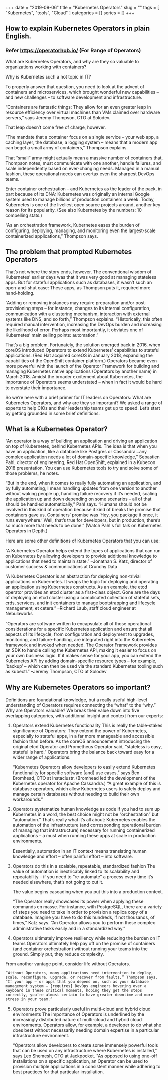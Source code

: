 
+++
date = "2019-09-06"
title = "Kubernetes Operators"
slug = ""
tags = [
    "Kubernetes",
    "tools",
    "Cloud"
]
categories = []
series = []
+++

## How to explain Kubernetes Operators in plain English.

### Refer https://operatorhub.io/ (For Range of Operators)

What are Kubernetes Operators, and why are they so valuable to organizations working with containers? 

Why is Kubernetes such a hot topic in IT?

To properly answer that question, you need to look at the advent of containers and microservices, which brought wonderful new capabilities – and new challenges – to software development and infrastructure.

“Containers are fantastic things: They allow for an even greater leap in resource efficiency over virtual machines than VMs claimed over hardware servers,” says Jeremy Thompson, CTO at Solodev.

That leap doesn’t come free of charge, however.

“The mandate that a container focus on a single service – your web app, a caching layer, the database, a logging system – means that a modern app can beget a small army of containers,” Thompson explains.

That “small” army might actually mean a massive number of containers that, Thompson notes, must communicate with one another, handle failures, and scale independently based on ever-changing needs. Managed in a manual fashion, these operational needs can overtax even the sharpest DevOps teams.

Enter container orchestration – and Kubernetes as the leader of the pack, in part because of its DNA: Kubernetes was originally an internal Google system used to manage billions of production containers a week. Today, Kubernetes is one of the liveliest open source projects around, another key reason for its popularity. (See also Kubernetes by the numbers: 10 compelling stats.)

“As an orchestration framework, Kubernetes eases the burden of configuring, deploying, managing, and monitoring even the largest-scale containerized applications,” Thompson says.



## The problem that prompted Kubernetes Operators 

That’s not where the story ends, however. The conventional wisdom of Kubernetes’ earlier days was that it was very good at managing stateless apps. But for stateful applications such as databases, it wasn’t such an open-and-shut case: These apps, as Thompson puts it, required more hand-holding.

“Adding or removing instances may require preparation and/or post-provisioning steps – for instance, changes to its internal configuration, communication with a clustering mechanism, interaction with external systems like DNS, and so forth,” Thompson explains. “Historically, this often required manual intervention, increasing the DevOps burden and increasing the likelihood of error. Perhaps most importantly, it obviates one of Kubernetes’ main selling points: automation.”

That’s a big problem. Fortunately, the solution emerged back in 2016, when coreOS introduced Operators to extend Kubernetes’ capabilities to stateful applications. (Red Hat acquired coreOS in January 2018, expanding the capabilities of the OpenShift container platform.) Operators became even more powerful with the launch of the Operator Framework for building and managing Kubernetes native applications (Operators by another name) in March 2018. Amidst the broader excitement about Kubernetes, the importance of Operators seems understated – when in fact it would be hard to overstate their importance.

So we’re here with a brief primer for IT leaders on Operators: What are Kubernetes Operators, and why are they so important? We asked a range of experts to help CIOs and their leadership teams get up to speed. Let’s start by getting grounded in some brief definitions.

## What is a Kubernetes Operator?

“An operator is a way of building an application and driving an application on top of Kubernetes, behind Kubernetes APIs. The idea is that when you have an application, like a database like Postgres or Cassandra…any complex application needs a lot of domain-specific knowledge,” Sebastien Pahl, director of engineering, Red Hat OpenShift, explained in a Kubecon 2018 presentation. You can use Kubernetes tools to try and solve some of those problems, he notes.

“But in the end, when it comes to really fully automating an application, and by fully automating, I mean handling updates from one version to another without waking people up, handling failure recovery if it’s needed, scaling the application up and down depending on some scenarios – all of that should be handled automatically,” Pahl says. “Humans should not be involved in this kind of operation because it kind of breaks the promise that containers gave us. Containers’ promise was ‘Hey, you package it once, it runs everywhere.’ Well, that’s true for developers, but in production, there’s so much more that needs to be done.” (Watch Pahl's full talk on Kubernetes Operators in Depth.)

Here are some other definitions of Kubernetes Operators that you can use:

“A Kubernetes Operator helps extend the types of applications that can run on Kubernetes by allowing developers to provide additional knowledge to applications that need to maintain state.” –Jonathan S. Katz, director of customer success & communications at Crunchy Data

“A Kubernetes Operator is an abstraction for deploying non-trivial applications on Kubernetes. It wraps the logic for deploying and operating an application using Kubernetes constructs. As an example, the etcd operator provides an etcd cluster as a first-class object. Gone are the days of deploying an etcd cluster using a complicated collection of stateful sets, crds, services, and init containers to manage bootstrapping and lifecycle management, et cetera.” –Richard Laub, staff cloud engineer at Nebulaworks

“Operators are software written to encapsulate all of those operational considerations for a specific Kubernetes application and ensure that all aspects of its lifecycle, from configuration and deployment to upgrades, monitoring, and failure-handling, are integrated right into the Kubernetes framework and invoked when needed. The Operator Framework provides an SDK to handle calling the Kubernetes API, making it easier to focus on your own business logic. If it makes sense for your app, you can extend the Kubernetes API by adding domain-specific resource types – for example, ‘backup’ – which can then be used via the standard Kubernetes tooling such as kubectl.” –Jeremy Thompson, CTO at Solodev

## Why are Kubernetes Operators so important?
Definitions are foundational knowledge, but a really useful high-level understanding of Operators requires connecting the “what” to the “why.” Why are Operators valuable? We break their value down into five overlapping categories, with additional insight and context from our experts:

1. Operators extend Kubernetes functionality
This is really the table-stakes significance of Operators: They extend the power of Kubernetes, especially to stateful apps, in a far more manageable and accessible fashion than before. As the coreOS announcement introducing the original etcd Operator and Prometheus Operator said, “stateless is easy, stateful is hard.” Operators bring the balance back toward easy for a wider range of applications.

    “Kubernetes Operators allow developers to easily extend Kubernetes functionality for specific software [and] use cases,” says Ben Bromhead, CTO at Instaclustr. (Bromhead led the development of the Kubernetes operator for Apache Cassandra.) “A great example of this is database operators, which allow Kubernetes users to safely deploy and manage certain databases without needing to build their own workarounds.”

2. Operators systematize human knowledge as code
If you had to sum up Kubernetes in a word, the best choice might not be “orchestration” but “automation.” That’s really what it’s all about: Kubernetes enables the automation of the infrastructure (and corresponding operational burden of managing that infrastructure) necessary for running containerized applications – a must when running these apps at scale in production environments.

    Essentially, automation in an IT context means translating human knowledge and effort – often painful effort – into software.


3. Operators do this in a scalable, repeatable, standardized fashion
The value of automation is inextricably linked to its scalability and repeatability – if you need to “re-automate” a process every time it’s needed elsewhere, that’s not going to cut it.

    The value begins cascading when you put this into a production context.

    “The Operator really showcases its power when applying these commands en masse. For instance, with PostgreSQL, there are a variety of steps you need to take in order to provision a replica copy of a database. Imagine you have to do this hundreds, if not thousands, of times,” Katz says. “An Operator allows you to perform these complex administrative tasks easily and in a standardized way.”



4. Operators ultimately improve resiliency while reducing the burden on IT teams
Operators ultimately help pay off on the promise of containers (and container orchestration) without running your teams into the ground. Simply put, they reduce complexity.

From another vantage point, consider life without Operators.

    “Without Operators, many applications need intervention to deploy, scale, reconfigure, upgrade, or recover from faults,” Thompson says. “If your app – or apps that you depend on, such as your database management system – [requires] DevOps engineers hovering over a keyboard in these critical moments, hoping they get the steps correctly, you’re almost certain to have greater downtime and more stress in your team.”

5. Operators prove particularly useful in multi-cloud and hybrid cloud environments
The importance of Operators is underlined by the increasingly distributed nature of multi-cloud and hybrid cloud environments. Operators allow, for example, a developer to do what she does best without necessarily needing domain expertise in a particular infrastructure environment.

    “Operators allow developers to create some immensely powerful tools that can be used on any infrastructure where Kubernetes is installed,” says Leo Shemesh, CTO at Jackpocket. "As opposed to using one-off installations on a specific application, an Operator can be used to provision multiple applications in a consistent manner while adhering to best practices for that particular installation.